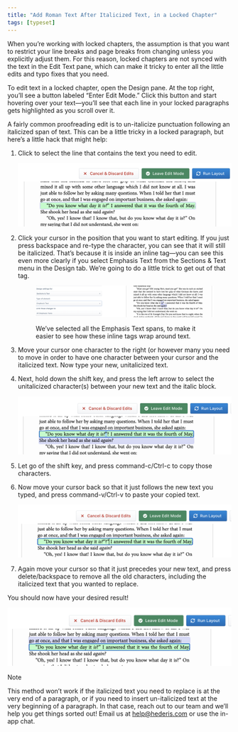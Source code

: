 ```yaml
---
title: "Add Roman Text After Italicized Text, in a Locked Chapter"
tags: [typeset]
---
```

 
<html><body><section data-type="chapter" class="hsecchapter" data-hederis-type="hsecchapter" id="unitalicize-text" data-pi-attrs="id: unitalicize-text; data-tags: typeset;" role="doc-chapter" data-tags="typeset" data-author-name=" " data-book-title=" " title="Add Roman Text After Italicized Text, in a Locked Chapter"><p class="hblkp" data-hederis-type="hblkp" id="pAACirQuL">When you&#8217;re working with locked chapters, the assumption is that you want to restrict your line breaks and page breaks from changing unless you explicitly adjust them. For this reason, locked chapters are not synced with the text in the Edit Text pane, which can make it tricky to enter all the little edits and typo fixes that you need.</p><p class="hblkp" data-hederis-type="hblkp" id="pGwj2f85Z">To edit text in a locked chapter, open the Design pane. At the top right, you&#8217;ll see a button labeled &#8220;Enter Edit Mode.&#8221; Click this button and start hovering over your text&#8212;you&#8217;ll see that each line in your locked paragraphs gets highlighted as you scroll over it.</p><p class="hblkp" data-hederis-type="hblkp" id="pFpXj37Mq">A fairly common proofreading edit is to un-italicize punctuation following an italicized span of text. This can be a little tricky in a locked paragraph, but here&#8217;s a little hack that might help:</p><ol class="hwprnumlist" data-hederis-type="hwprnumlist" id="pLU8I9pzo"><li class="hblkoli" data-hederis-type="hblkoli" id="liS0Xw4XYq"><p class="hblkoli" data-hederis-type="hblklip" id="pqSjFmxKp">Click to select the line that contains the text you need to edit.</p><img data-hederis-type="hblkimg" class="hblkimg" id="pzbJ532Qe" src="/images/edit_ital_1.png" data-img-src="/images/edit_ital_1.png"/></li><li class="hblkoli" data-hederis-type="hblkoli" id="liFkKOHbto"><p class="hblkoli" data-hederis-type="hblklip" id="pDRr0IZUf">Click your cursor in the position that you want to start editing. If you just press backspace and re-type the character, you can see that it will still be italicized. That&#8217;s because it is inside an inline tag&#8212;you can see this even more clearly if you select Emphasis Text from the Sections &amp; Text menu in the Design tab. We&#8217;re going to do a little trick to get out of that tag.</p><figure class="hwprfig" data-hederis-type="hwprfig" id="pqf8rrswc"><img data-hederis-type="hblkimg" class="hblkimg" id="p8toLxwel" src="/images/edit_ital_all_emphasis.png" data-img-src="/images/edit_ital_all_emphasis.png"/><p class="hblkcaption" data-hederis-type="hblkcaption" id="pslm09LdD">We&#8217;ve selected all the Emphasis Text spans, to make it easier to see how these inline tags wrap around text.</p></figure></li><li class="hblkoli" data-hederis-type="hblkoli" id="liuJpmlRmp"><p class="hblkoli" data-hederis-type="hblklip" id="pR243128t">Move your cursor one character to the right (or however many you need to move in order to have one character between your cursor and the italicized text. Now type your new, unitalicized text.</p></li><li class="hblkoli" data-hederis-type="hblkoli" id="lif6CuAsHE"><p class="hblkoli" data-hederis-type="hblklip" id="pas2z8CIc">Next, hold down the shift key, and press the left arrow to select the unitalicized character(s) between your new text and the italic block. </p><img data-hederis-type="hblkimg" class="hblkimg" id="p1J0Sc0x1" src="/images/edit_ital_2.png" data-img-src="/images/edit_ital_2.png"/></li><li class="hblkoli" data-hederis-type="hblkoli" id="liPo2L92h6"><p class="hblkoli" data-hederis-type="hblklip" id="pmZsNZgUQ">Let go of the shift key, and press command-c/Ctrl-c to copy those characters.</p></li><li class="hblkoli" data-hederis-type="hblkoli" id="liYd0eCKUe"><p class="hblkoli" data-hederis-type="hblklip" id="pkRpP1IRC">Now move your cursor back so that it just follows the new text you typed, and press command-v/Ctrl-v to paste your copied text.</p><img data-hederis-type="hblkimg" class="hblkimg" id="pyEnR2alY" src="/images/edit_ital_3.png" data-img-src="/images/edit_ital_3.png"/></li><li class="hblkoli" data-hederis-type="hblkoli" id="lilDFnKW7I"><p class="hblkoli" data-hederis-type="hblklip" id="pUw3E6aFZ">Again move your cursor so that it just precedes your new text, and press delete/backspace to remove all the old characters, including the italicized text that you wanted to replace.</p></li></ol><p class="hblkp" data-hederis-type="hblkp" id="p0CCqvSNb">You should now have your desired result!</p><img data-hederis-type="hblkimg" class="hblkimg" id="pEBl5u0BI" src="/images/edit_ital_4.png" data-img-src="/images/edit_ital_4.png"/><div class="hwprbox box" data-hederis-type="hwprbox" id="ptgvXPwib" data-type="sidebar"><p class="hblktype" data-hederis-type="hblktype" id="p8tSlkiXQ">Note</p><p class="hblkp" data-hederis-type="hblkp" id="ptJeZee5B">This method won&#8217;t work if the italicized text you need to replace is at the very end of a paragraph, or if you need to insert un-italicized text at the very beginning of a paragraph. In that case, reach out to our team and we&#8217;ll help you get things sorted out! Email us at <a href="mailto:help@hederis.com" class="hspana" data-hederis-type="hspana" id="pjV7USoMy">help@hederis.com</a> or use the in-app chat.</p></div></section></body></html>
